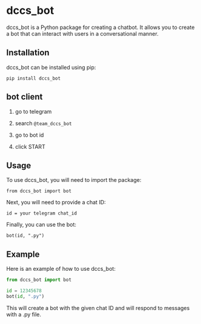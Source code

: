 # dccs_bot

dccs_bot is a Python package for creating a chatbot. It allows you to create a bot that can interact with users in a conversational manner.

## Installation

dccs_bot can be installed using pip:

`pip install dccs_bot`


## bot client

1. go to telegram

2. search ` @team_dccs_bot `

3. go to bot id 

4. click START 

## Usage

To use dccs_bot, you will need to import the package:

`from dccs_bot import bot`

Next, you will need to provide a chat ID:

`id = your telegram chat_id`

Finally, you can use the bot:

`bot(id, ".py")`

## Example

Here is an example of how to use dccs_bot:

```python
from dccs_bot import bot

id = 12345678
bot(id, ".py")

```

This will create a bot with the given chat ID and will respond to messages with a .py file.
